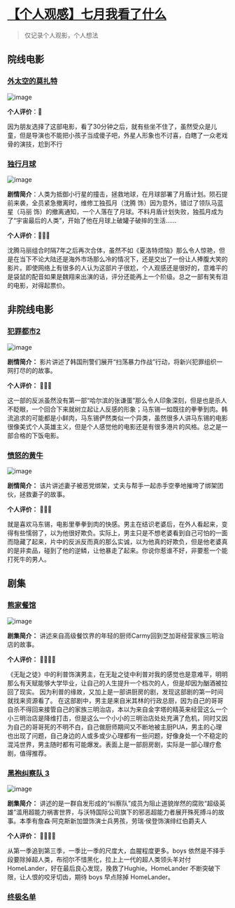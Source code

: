 # [【个人观感】七月我看了什么](https://github.com/GeorgeCh2/blog/issues/14)

> 仅记录个人观影，个人想法
## 院线电影
### [外太空的莫扎特](https://movie.douban.com/subject/35168646/)
![image](https://img3.doubanio.com/view/photo/s_ratio_poster/public/p2875247130.webp)

**个人评价**：🌟

因为朋友选择了这部电影，看了30分钟之后，就有些坐不住了，虽然受众是儿童，但是导演也不能把小孩子当成傻子吧，外星人形象也不讨喜，白瞎了一众老戏骨的演技，尬到不行

### [独行月球](https://movie.douban.com/subject/35183042/)
![image](https://img1.doubanio.com/view/photo/m/public/p2876409008.webp)

**剧情简介**：人类为抵御小行星的撞击，拯救地球，在月球部署了月盾计划。陨石提前来袭，全员紧急撤离时，维修工独孤月（沈腾 饰）因为意外，错过了领队马蓝星（马丽 饰）的撤离通知，一个人落在了月球。不料月盾计划失败，独孤月成为了“宇宙最后的人类”，开始了他在月球上破罐子破摔的生活…… 

**个人评价**：🌟🌟🌟

沈腾马丽组合时隔7年之后再次合体，虽然不如《夏洛特烦恼》那么令人惊艳，但是在当下不论大陆还是海外市场那么冷的情况下，还是交出了一份让人捧腹大笑的影片。即使网络上有很多的人认为这部片子很尬，个人观感还是很好的，意难平的是袋鼠的配音如果是魏翔来出演的话，评分还能再上一个阶级。总之一部有笑有泪的电影，对得起票价。

## 非院线电影
### [犯罪都市2](https://movie.douban.com/subject/26946510/)
![image](https://img1.doubanio.com/view/photo/m/public/p2497099877.webp)

**剧情简介：** 影片讲述了韩国刑警们展开“扫荡暴力作战”行动，将新兴犯罪组织一网打尽的的故事。

**个人评价：** 🌟🌟🌟

这一部的反派虽然没有第一部“哈尔滨的张谦蛋”那么令人印象深刻，但是也是杀人不眨眼，一个回合下来就树立起让人反感的形象；马东锡一如既往的拳拳到肉。韩流追求的可能都是小鲜肉，马东锡俨然类似一个异类，虽然很多人讲马东锡的电影很像美式个人英雄主义，但是个人感觉他的电影还是有很多港片的风格。总之是一部合格的下饭电影。

### [愤怒的黄牛](https://movie.douban.com/subject/30181789/)
![image](https://img1.doubanio.com/view/photo/m/public/p2538593487.webp)

**剧情简介：** 该片讲述妻子被恶党绑架，丈夫与帮手一起赤手空拳地摧垮了绑架团伙，拯救妻子的故事。

**个人评价：** 🌟🌟🌟

就是喜欢马东锡，电影里拳拳到肉的快感。男主在结识老婆后，在外人看起来，变得有些懦弱了，以为他很好欺负。实际上，男主只是不想老婆看到自己可怕的一面而隐藏了起来，片中的反派反而真的那么实诚，以为他真的好欺负，但是他老婆真的是非卖品，碰到了他的逆鳞，让他暴走了起来。你说你惹谁不好，非要惹一个能打死牛的男人。

## 剧集
### [熊家餐馆](https://movie.douban.com/subject/35900652/)
![image](https://img2.doubanio.com/view/photo/m/public/p2874500741.webp)

**剧集简介：** 讲述来自高级餐饮界的年轻的厨师Carmy回到芝加哥经营家族三明治店的故事。

**个人评价：** 🌟🌟🌟🌟

《无耻之徒》中的利普饰演男主，在无耻之徒中利普对我的感觉也是意难平，明明那么有天赋能够大学毕业，让自己的人生提升一个档次的人，但是却因为酗酒被拉回了现实。
因为利普的缘故，又加上是一部讲厨房的剧，发现这部剧的第一时间就找来资源看了。
在这部剧中，男主是来自米其林的行政总厨，因为自己的哥哥自杀不得回来接管自己的家族三明治店，本以为来自金字塔的精英来经营这么一个小三明治店是降维打击，但是这么一个小小的三明治店处处充满了危机，同时又因为自己的哥哥死的不明不白，自己做厨师期间又不断地被主厨PUA，男主的心理也出现了问题，自己身边的人或多或少心理都有一些问题，好像身处一个不稳定的混沌世界，男主随时都有可能爆发。表面上是一部厨房剧，实际是一部心理疗愈剧，值得推荐。

### [黑袍纠察队 3](https://movie.douban.com/subject/35154050/)
![image](https://img1.doubanio.com/view/photo/m/public/p2873152309.webp)

**剧集简介：** 讲述的是一群自发形成的“纠察队”成员为阻止道貌岸然的腐败“超级英雄”滥用超能力祸害世界，与沃特国际公司旗下的邪恶超能力者展开殊死搏斗的故事。本季有詹森·阿克斯新加盟饰演士兵男孩，劳瑞·侯登饰演绯红伯爵夫人

**个人评价：** 🌟🌟🌟🌟

从第一季追到第三季，一季比一季的尺度大，血腥程度更多。boys 依然是不择手段要除掉超人类，布彻尔不惜黑化，拉上上一代的超人类领头羊对付 HomeLander，好在最后良心发现，挽救了Hughie。HomeLander 不断突破下限，让人恨的咬牙切齿，期待 boys 早点除掉 HomeLander。

### [终极名单](https://movie.douban.com/subject/34963448/)